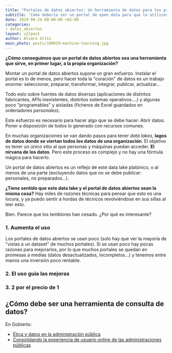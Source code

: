 ```yaml
---
title: "Portales de datos abiertos: Un herramienta de datos para los propios usuarios de una organización"
subtitle: 'Cómo debería ser un portal de open data para que lo utilicen para que sirva a los propios usuarios de la organización'
date: 2019-09-24 00:00:00 +02:00
categories:
- datos_abiertos
layout: v2/post
author: Álvaro Ortiz
main_photo: posts/190919-machine-learning.jpg
---
```


**¿Cómo conseguimos que un portal de datos abiertos sea una herramienta que sirve, en primer lugar, a la propia organización?**

Montar un portal de datos abiertos supone un gran esfuerzo. Instalar el portal es lo de menos, pero hacer toda la "curación" de datos es un trabajo enorme: seleccionar, preparar, transformar, integrar, publicar, actualizar...

Todo esto sobre fuentes de datos diversas (aplicaciones de distintos fabricantes, APIs inexistentes, distintos sistemas operativos....) y algunas poco "programables" y aisladas (ficheros de Excel guardados en ordenadores _personales_).

Este esfuerzo es necesario para hacer algo que se debe hacer: Abrir datos. Poner a disposición de todos lo generado con recursos comunes.

En muchas organizaciones se van dando pasos para tener _data lakes_, **lagos de datos donde se viertan todos los datos de una organización**. El objetivo es tener un único sitio al que personas y máquinas puedan acceder. **El nirvana de los datos**. Pero este proceso es complejo y no hay una fórmula mágica para hacerlo.

Un portal de datos abiertos es un reflejo de este data lake platónico, o al menos de una parte (excluyendo datos que no se debe publicar: personales, no preparados...).

**¿Tiene sentido que este data lake y el portal de datos abiertos sean la misma cosa?** Hay miles de razones técnicas para pensar que esto es una locura, y ya puedo sentir a hordas de técnicos revolviéndose en sus sillas al leer esto.

Bien. Parece que los temblores han cesado. ¿Por qué es interesante?

### 1. Aumenta el uso

Los portales de datos abiertos se usan poco (solo hay que ver la mayoría de "vistas a un dataset" de muchos portales). Si se usan poco hay pocas razones para mejorarlos, por lo que muchos portales se quedan en promesas a medias (datos desactualizados, incompletos...) y tenemos entre manos una inversión poco rentable.

### 2. El uso guia las mejoras


### 3. 2 por el precio de 1


###


## ¿Cómo debe ser una herramienta de consulta de datos?







<div class="separator blue short"></div>

En Gobierto:

* [Ética y datos en la administración pública](/blog/20190918-etica-y-datos.html)
* [Consolidando la experiencia de usuario online de las administraciones públicas](https://gobierto.es/blog/20170615-patrones-y-estandares-en-la-administracion.html)

